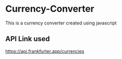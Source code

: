 # Currency-Converter
This is a currency converter created using javascript
## API Link used
https://api.frankfurter.app/currencies
